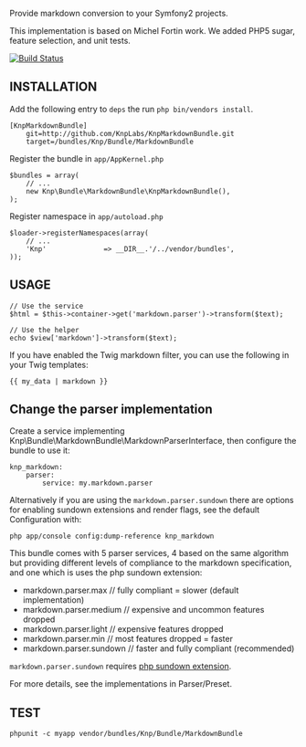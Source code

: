 Provide markdown conversion to your Symfony2 projects.

This implementation is based on Michel Fortin work.
We added PHP5 sugar, feature selection, and unit tests.

[![Build Status](https://secure.travis-ci.org/KnpLabs/KnpMarkdownBundle.png)](http://travis-ci.org/KnpLabs/KnpMarkdownBundle)

## INSTALLATION

Add the following entry to ``deps`` the run ``php bin/vendors install``.

    [KnpMarkdownBundle]
        git=http://github.com/KnpLabs/KnpMarkdownBundle.git
        target=/bundles/Knp/Bundle/MarkdownBundle

Register the bundle in ``app/AppKernel.php``

    $bundles = array(
        // ...
        new Knp\Bundle\MarkdownBundle\KnpMarkdownBundle(),
    );

Register namespace in ``app/autoload.php``

    $loader->registerNamespaces(array(
        // ...
        'Knp'              => __DIR__.'/../vendor/bundles',
    ));

## USAGE

    // Use the service
    $html = $this->container->get('markdown.parser')->transform($text);

    // Use the helper
    echo $view['markdown']->transform($text);

If you have enabled the Twig markdown filter, you can use the following in your Twig templates:

    {{ my_data | markdown }}

## Change the parser implementation

Create a service implementing Knp\Bundle\MarkdownBundle\MarkdownParserInterface,
then configure the bundle to use it:

    knp_markdown:
        parser:
            service: my.markdown.parser

Alternatively if you are using the ``markdown.parser.sundown`` there are
options for enabling sundown extensions and render flags, see the
default Configuration with:

    php app/console config:dump-reference knp_markdown

This bundle comes with 5 parser services, 4 based on the same algorithm
but providing different levels of compliance to the markdown specification,
and one which is uses the php sundown extension:

- markdown.parser.max       // fully compliant = slower (default implementation)
- markdown.parser.medium    // expensive and uncommon features dropped
- markdown.parser.light     // expensive features dropped
- markdown.parser.min       // most features dropped = faster
- markdown.parser.sundown   // faster and fully compliant (recommended)

``markdown.parser.sundown`` requires [php sundown extension](https://github.com/chobie/php-sundown).

For more details, see the implementations in Parser/Preset.

## TEST

    phpunit -c myapp vendor/bundles/Knp/Bundle/MarkdownBundle

